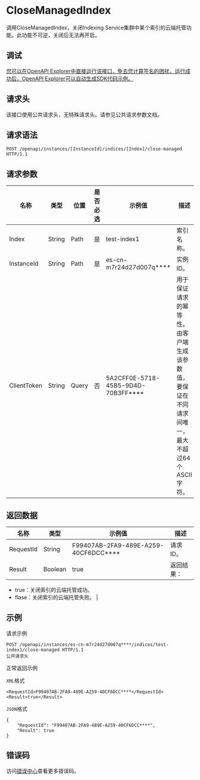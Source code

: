 # CloseManagedIndex

调用CloseManagedIndex，关闭Indexing Service集群中某个索引的云端托管功能。此功能不可逆，关闭后无法再开启。

## 调试

[您可以在OpenAPI Explorer中直接运行该接口，免去您计算签名的困扰。运行成功后，OpenAPI Explorer可以自动生成SDK代码示例。](https://api.aliyun.com/#product=elasticsearch&api=CloseManagedIndex&type=ROA&version=2017-06-13)

## 请求头

该接口使用公共请求头，无特殊请求头。请参见公共请求参数文档。

## 请求语法

```
POST /openapi/instances/[InstanceId]/indices/[Index]/close-managed HTTP/1.1
```

## 请求参数

|名称|类型|位置|是否必选|示例值|描述|
|--|--|--|----|---|--|
|Index|String|Path|是|test-index1|索引名称。 |
|InstanceId|String|Path|是|es-cn-m7r24d27d007q\*\*\*\*|实例ID。 |
|ClientToken|String|Query|否|5A2CFF0E-5718-45B5-9D4D-70B3FF\*\*\*\*|用于保证请求的幂等性。由客户端生成该参数值，要保证在不同请求间唯一，最大不超过64个ASCII字符。 |

## 返回数据

|名称|类型|示例值|描述|
|--|--|---|--|
|RequestId|String|F99407AB-2FA9-489E-A259-40CF6DCC\*\*\*\*|请求ID。 |
|Result|Boolean|true|返回结果：

 -   true：关闭索引的云端托管成功。
-   flase：关闭索引的云端托管失败。 |

## 示例

请求示例

```
POST /openapi/instances/es-cn-m7r24d27d007q****/indices/test-index1/close-managed HTTP/1.1
公共请求头
```

正常返回示例

`XML`格式

```
<RequestId>F99407AB-2FA9-489E-A259-40CF6DCC****</RequestId>
<Result>true</Result>
```

`JSON`格式

```
{
    "RequestId": "F99407AB-2FA9-489E-A259-40CF6DCC****",
    "Result": true
}
```

## 错误码

访问[错误中心](https://error-center.aliyun.com/status/product/elasticsearch)查看更多错误码。

